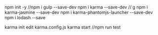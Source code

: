 npm init -y
//npm i gulp --save-dev
npm i karma --save-dev // g
npm i karma-jasmine --save-dev
npm i karma-phantomjs-launcher --save-dev
npm i lodash --save

karma init
edit karma.config.js
karma start
//npm run test
